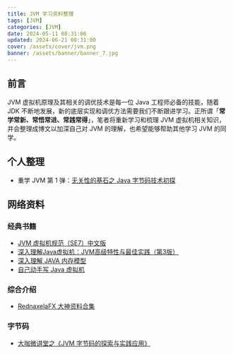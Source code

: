 ```yaml
---
title: JVM 学习资料整理
tags: [JVM]
categories: [JVM]
date: 2024-05-11 08:31:00
updated: 2024-06-21 08:31:00
cover: /assets/cover/jvm.png
banner: /assets/banner/banner_7.jpg
---
```


## 前言

JVM 虚拟机原理及其相关的调优技术是每一位 Java 工程师必备的技能，随着 JDK 不断地发展，新的底层实现和调优方法需要我们不断跟进学习。正所谓「**常学常新、常悟常进、常践常得**」，笔者将重新学习和梳理 JVM 虚拟机相关知识，并会整理成博文以加深自己对 JVM 的理解，也希望能够帮助其他学习 JVM 的同学。

## 个人整理

* 重学 JVM 第 1 弹：[无关性的基石之 Java 字节码技术初探](https://strongduanmu.com/blog/cornerstone-of-irrelevance-preliminary-study-of-java-bytecode-technology.html)

## 网络资料

### 经典书籍

* [JVM 虚拟机规范（SE7）中文版](https://strongduanmu.com/share/jvm/JVM%20%E8%99%9A%E6%8B%9F%E6%9C%BA%E8%A7%84%E8%8C%83%EF%BC%88SE7%EF%BC%89%E4%B8%AD%E6%96%87%E7%89%88.pdf)
* [深入理解Java虚拟机：JVM高级特性与最佳实践（第3版）](https://strongduanmu.com/share/jvm/%E6%B7%B1%E5%85%A5%E7%90%86%E8%A7%A3Java%E8%99%9A%E6%8B%9F%E6%9C%BA%EF%BC%9AJVM%E9%AB%98%E7%BA%A7%E7%89%B9%E6%80%A7%E4%B8%8E%E6%9C%80%E4%BD%B3%E5%AE%9E%E8%B7%B5%EF%BC%88%E7%AC%AC3%E7%89%88%EF%BC%89.pdf)
* [深入理解 JAVA 内存模型](https://strongduanmu.com/share/jvm/%E6%B7%B1%E5%85%A5%E7%90%86%E8%A7%A3%20JAVA%20%E5%86%85%E5%AD%98%E6%A8%A1%E5%9E%8B.pdf)
* [自己动手写 Java 虚拟机](https://strongduanmu.com/share/jvm/%E8%87%AA%E5%B7%B1%E5%8A%A8%E6%89%8B%E5%86%99%20Java%20%E8%99%9A%E6%8B%9F%E6%9C%BA.pdf)

### 综合介绍

* [RednaxelaFX 大神资料合集](https://zhuanlan.zhihu.com/p/25042028)

### 字节码

* [大咖微讲堂之《JVM 字节码的探索与实践应用》](https://heapdump.cn/course/2608464/list)

